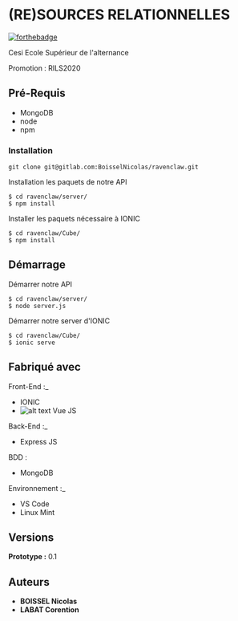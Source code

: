 # (RE)SOURCES RELATIONNELLES
[![forthebadge](https://forthebadge.com/images/badges/built-with-love.svg)](https://forthebadge.com)

Cesi Ecole Supérieur de l'alternance

Promotion : RILS2020

## Pré-Requis

 - MongoDB
 - node
 - npm


### Installation
```
git clone git@gitlab.com:BoisselNicolas/ravenclaw.git
```

Installation les paquets de notre API

```
$ cd ravenclaw/server/
$ npm install
```

Installer les paquets nécessaire à IONIC
```
$ cd ravenclaw/Cube/
$ npm install
```


## Démarrage
Démarrer notre API

```
$ cd ravenclaw/server/
$ node server.js
```

Démarrer notre server d'IONIC
```
$ cd ravenclaw/Cube/
$ ionic serve
```


## Fabriqué avec

Front-End :_
* IONIC 
* ![alt text](https://upload.wikimedia.org/wikipedia/commons/thumb/9/95/Vue.js_Logo_2.svg/1200px-Vue.js_Logo_2.svg.png) Vue JS 

Back-End :_
* Express JS

BDD :
* MongoDB

Environnement :_
* VS Code
* Linux Mint


## Versions

**Prototype :** 0.1


## Auteurs

* **BOISSEL Nicolas** 
* **LABAT Corention**



